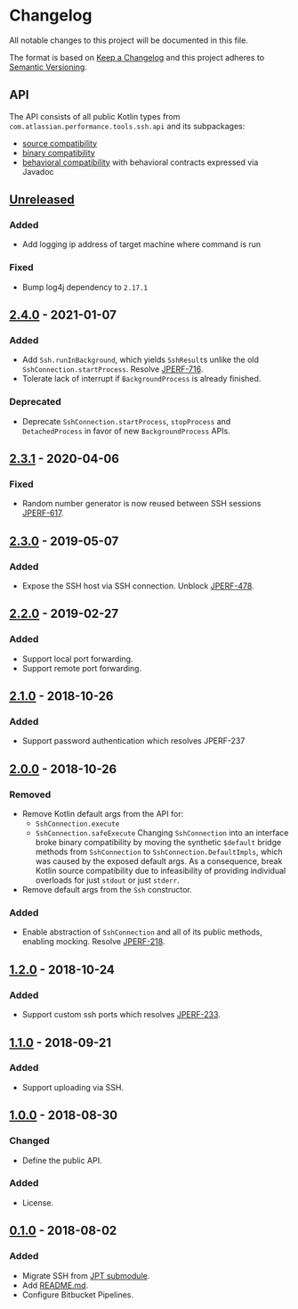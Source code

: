 # Changelog
All notable changes to this project will be documented in this file.

The format is based on [Keep a Changelog](http://keepachangelog.com/en/1.0.0/)
and this project adheres to [Semantic Versioning](http://semver.org/spec/v2.0.0.html).

## API
The API consists of all public Kotlin types from `com.atlassian.performance.tools.ssh.api` and its subpackages:

  * [source compatibility]
  * [binary compatibility]
  * [behavioral compatibility] with behavioral contracts expressed via Javadoc

[source compatibility]: http://cr.openjdk.java.net/~darcy/OpenJdkDevGuide/OpenJdkDevelopersGuide.v0.777.html#source_compatibility
[binary compatibility]: http://cr.openjdk.java.net/~darcy/OpenJdkDevGuide/OpenJdkDevelopersGuide.v0.777.html#binary_compatibility
[behavioral compatibility]: http://cr.openjdk.java.net/~darcy/OpenJdkDevGuide/OpenJdkDevelopersGuide.v0.777.html#behavioral_compatibility

## [Unreleased]
[Unreleased]: https://github.com/atlassian/ssh/compare/release-2.4.0...master

### Added
- Add logging ip address of target machine where command is run

### Fixed
- Bump log4j dependency to `2.17.1`

## [2.4.0] - 2021-01-07
[2.4.0]: https://github.com/atlassian/ssh/compare/release-2.3.1...release-2.4.0

### Added
- Add `Ssh.runInBackground`, which yields `SshResult`s unlike the old `SshConnection.startProcess`. Resolve [JPERF-716].
- Tolerate lack of interrupt if `BackgroundProcess` is already finished.

### Deprecated
- Deprecate `SshConnection.startProcess`, `stopProcess` and `DetachedProcess` in favor of new `BackgroundProcess` APIs.

[JPERF-716]: https://ecosystem.atlassian.net/browse/JPERF-716

## [2.3.1] - 2020-04-06
[2.3.1]: https://github.com/atlassian/ssh/compare/release-2.3.0...release-2.3.1

### Fixed
- Random number generator is now reused between SSH sessions [JPERF-617].

[JPERF-617]: https://ecosystem.atlassian.net/browse/JPERF-617

## [2.3.0] - 2019-05-07
[2.3.0]: https://github.com/atlassian/ssh/compare/release-2.2.0...release-2.3.0

### Added
- Expose the SSH host via SSH connection. Unblock [JPERF-478].

[JPERF-478]: https://ecosystem.atlassian.net/browse/JPERF-478

## [2.2.0] - 2019-02-27
[2.2.0]: https://github.com/atlassian/ssh/compare/release-2.1.0...release-2.2.0

### Added
- Support local port forwarding.
- Support remote port forwarding.

## [2.1.0] - 2018-10-26
[2.1.0]: https://github.com/atlassian/ssh/compare/release-2.0.0...release-2.1.0

### Added
- Support password authentication which resolves JPERF-237

[JPERF-237]: https://ecosystem.atlassian.net/browse/JPERF-237

## [2.0.0] - 2018-10-26
[2.0.0]: https://github.com/atlassian/ssh/compare/release-1.2.0...release-2.0.0

### Removed
- Remove Kotlin default args from the API for:
  - `SshConnection.execute`
  - `SshConnection.safeExecute`
  Changing `SshConnection` into an interface broke binary compatibility by moving the synthetic `$default` bridge
  methods from `SshConnection` to `SshConnection.DefaultImpls`, which was caused by the exposed default args.
  As a consequence, break Kotlin source compatibility due to infeasibility of providing individual overloads for
  just `stdout` or just `stderr`.
- Remove default args from the `Ssh` constructor.

### Added
- Enable abstraction of `SshConnection` and all of its public methods, enabling mocking. Resolve [JPERF-218].

[JPERF-218]: https://ecosystem.atlassian.net/browse/JPERF-218

## [1.2.0] - 2018-10-24
[1.2.0]: https://github.com/atlassian/ssh/compare/release-1.1.0...release-1.2.0

### Added
- Support custom ssh ports which resolves [JPERF-233].

[JPERF-233]: https://ecosystem.atlassian.net/browse/JPERF-233

## [1.1.0] - 2018-09-21
[1.1.0]: https://github.com/atlassian/ssh/compare/release-1.0.0...release-1.1.0

### Added
- Support uploading via SSH.

## [1.0.0] - 2018-08-30
[1.0.0]: https://github.com/atlassian/ssh/compare/release-0.1.0...release-1.0.0

### Changed
- Define the public API.

### Added
- License.

## [0.1.0] - 2018-08-02
[0.1.0]: https://github.com/atlassian/ssh/compare/initial-commit...release-0.1.0

### Added
- Migrate SSH from [JPT submodule].
- Add [README.md](README.md).
- Configure Bitbucket Pipelines.

[JPT submodule]: https://stash.atlassian.com/projects/JIRASERVER/repos/jira-performance-tests/browse/ssh?at=cb909508d9c504d7126d68af9c72087f5822ff2b
